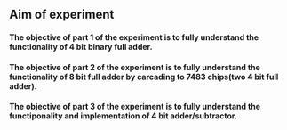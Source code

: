 ## Aim of experiment
#### The objective of part 1 of the experiment is to fully understand the functionality of 4 bit binary full adder.
#### The objective of part 2 of the experiment is to fully understand the functionality of 8 bit full adder by carcading to 7483 chips(two 4 bit full adder).
#### The objective of part 3 of the experiment is to fully understand the functiponality and implementation of 4 bit adder/subtractor.